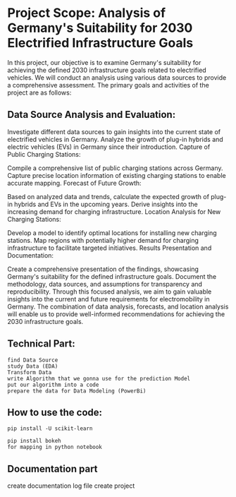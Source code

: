 # **Project Scope: Analysis of Germany's Suitability for 2030 Electrified Infrastructure Goals**

In this project, our objective is to examine Germany's suitability for achieving the defined 2030 infrastructure goals related to electrified vehicles. We will conduct an analysis using various data sources to provide a comprehensive assessment. The primary goals and activities of the project are as follows:

## Data Source Analysis and Evaluation:

Investigate different data sources to gain insights into the current state of electrified vehicles in Germany.
Analyze the growth of plug-in hybrids and electric vehicles (EVs) in Germany since their introduction.
Capture of Public Charging Stations:

Compile a comprehensive list of public charging stations across Germany.
Capture precise location information of existing charging stations to enable accurate mapping.
Forecast of Future Growth:

Based on analyzed data and trends, calculate the expected growth of plug-in hybrids and EVs in the upcoming years.
Derive insights into the increasing demand for charging infrastructure.
Location Analysis for New Charging Stations:

Develop a model to identify optimal locations for installing new charging stations.
Map regions with potentially higher demand for charging infrastructure to facilitate targeted initiatives.
Results Presentation and Documentation:

Create a comprehensive presentation of the findings, showcasing Germany's suitability for the defined infrastructure goals.
Document the methodology, data sources, and assumptions for transparency and reproducibility.
Through this focused analysis, we aim to gain valuable insights into the current and future requirements for electromobility in Germany. The combination of data analysis, forecasts, and location analysis will enable us to provide well-informed recommendations for achieving the 2030 infrastructure goals.

## Technical Part:
```
find Data Source
study Data (EDA)
Transform Data
write Algorithm that we gonna use for the prediction Model
put our algorithm into a code
prepare the data for Data Modeling (PowerBi)
```
## How to use the code: 
```
pip install -U scikit-learn

pip install bokeh
for mapping in python notebook
```

## Documentation part

create documentation log file
create project 


